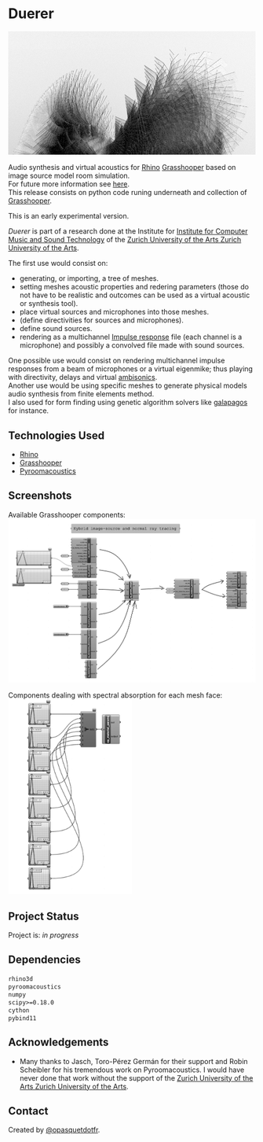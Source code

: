 # Duerer

![TOI-1842_b_zoom_2](./img/TOI-1842_b_zoom_2.jpg)

Audio synthesis and virtual acoustics for [Rhino](https://www.rhino3d.com) [Grasshooper](https://www.rhino3d.com/6/new/grasshopper/) based on image source model room simulation.\
For future more information see [here](https://www.opasquet.fr/spatial-computing-composition/).\
This release consists on python code runing underneath and collection of [Grasshooper](https://www.rhino3d.com/6/new/grasshopper/).

This is an early experimental version.

*Duerer* is part of a research done at the Institute for [Institute for Computer Music and Sound Technology](https://www.zhdk.ch/en/research/icst) of the [Zurich University of the Arts Zurich University of the Arts](https://www.zhdk.ch).

The first use would consist on:
- generating, or importing, a tree of meshes.
- setting meshes acoustic properties and redering parameters (those do not have to be realistic and outcomes can be used as a virtual acoustic or synthesis tool).
- place virtual sources and microphones into those meshes.
- (define directivities for sources and microphones).
- define sound sources.
- rendering as a multichannel [Impulse response](https://en.wikipedia.org/wiki/Impulse_response) file (each channel is a microphone) and possibly a convolved file made with sound sources.

One possible use would consist on rendering multichannel impulse responses from a beam of microphones or a virtual eigenmike; thus playing with directivity, delays and virtual [ambisonics](https://en.wikipedia.org/wiki/Ambisonics).\
Another use would be using specific meshes to generate physical models audio synthesis from finite elements method.\
I also used for form finding using genetic algorithm solvers like [galapagos](http://climatefacade.com/genetic-algorithm-solver-galapagos/) for instance.


## Technologies Used
- [Rhino](https://www.rhino3d.com)
- [Grasshooper](https://www.rhino3d.com/6/new/grasshopper/)
- [Pyroomacoustics](https://pyroomacoustics.readthedocs.io)


## Screenshots
Available Grasshooper components:\
![Available Grasshooper components](./img/Renderer.png)

Components dealing with spectral absorption for each mesh face:\
<img src="https://github.com/opasquetdotfr/Duerer/blob/5de80a9b58fbd3efe37252ab51d34eeb8fc3719c/img/Material_1.png" width=50% height=50%>


## Project Status
Project is: _in progress_
<!--/ _complete_ / _no longer being worked on_. If you are no longer working on it, provide reasons why.-->


## Dependencies
  ```shell
rhino3d
pyroomacoustics
numpy
scipy>=0.18.0
cython
pybind11
  ```

## Acknowledgements
- Many thanks to Jasch, Toro-Pérez Germán for their support and Robin Scheibler for his tremendous work on Pyroomacoustics. I would have never done that work without the support of the [Zurich University of the Arts Zurich University of the Arts](https://www.zhdk.ch).


## Contact
Created by [@opasquetdotfr](https://www.opasquet.fr).
